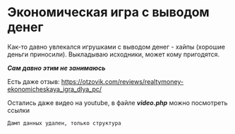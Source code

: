 Экономическая игра с выводом денег
=====================

Как-то давно увлекался игрушками с выводом денег - хайпы (хорошие деньги приносили). Выкладываю исходники, может кому пригодятся.

***Сам давно этим не занимаюсь***

Есть даже отзыв: https://otzovik.com/reviews/realtymoney-ekonomicheskaya_igra_dlya_pc/

Остались даже видео на youtube, в файле ***video.php*** можно посмотреть ссылки

`Дамп данных удален, только структура`
